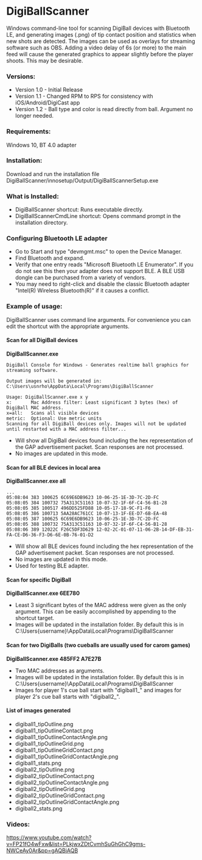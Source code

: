 

# DigiBallScanner
Windows command-line tool for scanning DigiBall devices with Bluetooth LE, and generating images (.png) of tip contact position and statistics when new shots are detected. The images can be used as overlays for streaming software such as OBS. Adding a video delay of 6s (or more) to the main feed will cause the generated graphics to appear slightly before the player shoots. This may be desirable.

### Versions:
 - Version 1.0 - Initial Release
 - Version 1.1 - Changed RPM to RPS for consistency with iOS/Android/DigiCast app
 - Version 1.2 - Ball type and color is read directly from ball. Argument no longer needed.

### Requirements:

Windows 10, BT 4.0 adapter

### Installation:

Download and run the installation file DigiBallScanner/innosetup/Output/DigiBallScannerSetup.exe

### What is Installed:

 - DigiBallScanner shortcut: Runs executable directly.
 - DigiBallScannerCmdLine shortcut: Opens command prompt in the installation directory.

### Configuring Bluetooth LE adapter

 - Go to Start and type "devmgmt.msc" to open the Device Manager.
 - Find Bluetooth and expand.
 - Verify that one entry reads "Microsoft Bluetooth LE Enumerator". If you do not see this then your adapter does not support BLE. A BLE USB dongle can be purchased from a variety of vendors.
 - You may need to right-click and disable the classic Bluetooth adapter "Intel(R) Wireless Bluetooth(R)" if it causes a conflict.

### Example of usage:

DigiBallScanner uses command line arguments. For convenience you can edit the shortcut with the appropriate arguments.

#### Scan for all DigiBall devices 

**DigiBallScanner.exe**

```
DigiBall Console for Windows - Generates realtime ball graphics for streaming software.

Output images will be generated in:
C:\Users\usnrho\AppData\Local\Programs\DigiBallScanner

Usage: DigiBallScanner.exe x y
x:       Mac Address filter: Least significant 3 bytes (hex) of DigiBall MAC address.
x=all:   Scans all visible devices
metric:  Optional: Use metric units
Scanning for all DigiBall devices only. Images will not be updated until restarted with a MAC address filter...
```

 - Will show all DigiBall devices found including the hex representation of the GAP advertisement packet. Scan responses are not processed.
 - No images are updated in this mode.

#### Scan for all BLE devices in local area 

**DigiBallScanner.exe all**

```
...
05:08:04 383 100625 6C69E6DB9623 10-06-25-1E-3D-7C-2D-FC
05:08:05 384 100732 75A313C51163 10-07-32-1F-6F-C4-56-B1-28
05:08:05 385 100517 496DD525FD88 10-05-17-18-9C-F1-F6
05:08:05 386 100713 5AA28AC761CC 10-07-13-1F-EE-D7-6B-EA-48
05:08:05 387 100625 6C69E6DB9623 10-06-25-1E-3D-7C-2D-FC
05:08:05 388 100732 75A313C51163 10-07-32-1F-6F-C4-56-B1-28
05:08:06 389 12022C F26C5DF3D629 12-02-2C-01-07-11-06-2B-14-DF-EB-31-FA-CE-D6-36-F3-D6-6E-0B-76-01-D2
```

 - Will show all BLE devices found including the hex representation of the GAP advertisement packet. Scan responses are not processed.
 - No images are updated in this mode.
 - Used for testing BLE adapter.

#### Scan for specific DigiBall 

**DigiBallScanner.exe 6EE780**

 - Least 3 significant bytes of the MAC address were given as the only argument. This can be easily accomplished by appending to the shortcut target.
 - Images will be updated in the installation folder. By default this is in C:\Users\{username}\AppData\Local\Programs\DigiBallScanner
  
 #### Scan for two DigiBalls (two cueballs are usually used for carom games)

**DigiBallScanner.exe 485FF2 A7E27B**

 - Two MAC addresses as arguments.
 - Images will be updated in the installation folder. By default this is in C:\Users\{username}\AppData\Local\Programs\DigiBallScanner
 - Images for player 1's cue ball start with "digiball1_" and images for player 2's cue ball starts with "digiball2_".

#### List of images generated
 - digiball1_tipOutline.png
 - digiball1_tipOutlineContact.png
 - digiball1_tipOutlineContactAngle.png
 - digiball1_tipOutlineGrid.png
 - digiball1_tipOutlineGridContact.png 
 - digiball1_tipOutlineGridContactAngle.png
 - digiball1_stats.png
 - digiball2_tipOutline.png
 - digiball2_tipOutlineContact.png
 - digiball2_tipOutlineContactAngle.png
 - digiball2_tipOutlineGrid.png
 - digiball2_tipOutlineGridContact.png 
 - digiball2_tipOutlineGridContactAngle.png
 - digiball2_stats.png

### Videos:

https://www.youtube.com/watch?v=FP21fO4wFxw&list=PLkjwxZDtCvmhSuGhGhC9gms-NWCeAy0Ar&pp=gAQBiAQB

